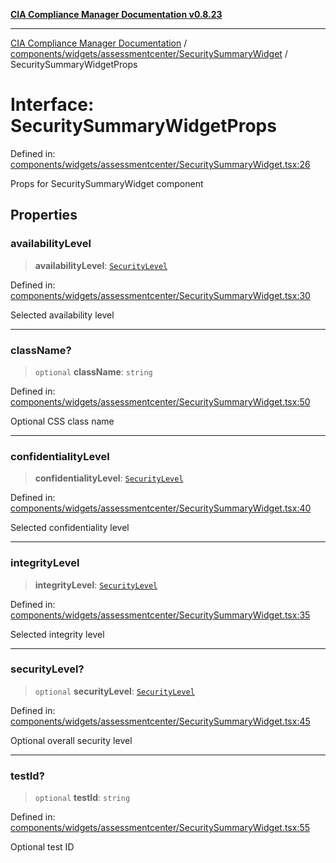 [**CIA Compliance Manager Documentation v0.8.23**](../../../../../README.md)

***

[CIA Compliance Manager Documentation](../../../../../modules.md) / [components/widgets/assessmentcenter/SecuritySummaryWidget](../README.md) / SecuritySummaryWidgetProps

# Interface: SecuritySummaryWidgetProps

Defined in: [components/widgets/assessmentcenter/SecuritySummaryWidget.tsx:26](https://github.com/Hack23/cia-compliance-manager/blob/55488ba3ac0003e4435eb3634b6ab6e9b8b05a9b/src/components/widgets/assessmentcenter/SecuritySummaryWidget.tsx#L26)

Props for SecuritySummaryWidget component

## Properties

### availabilityLevel

> **availabilityLevel**: [`SecurityLevel`](../../../../../types/cia/type-aliases/SecurityLevel.md)

Defined in: [components/widgets/assessmentcenter/SecuritySummaryWidget.tsx:30](https://github.com/Hack23/cia-compliance-manager/blob/55488ba3ac0003e4435eb3634b6ab6e9b8b05a9b/src/components/widgets/assessmentcenter/SecuritySummaryWidget.tsx#L30)

Selected availability level

***

### className?

> `optional` **className**: `string`

Defined in: [components/widgets/assessmentcenter/SecuritySummaryWidget.tsx:50](https://github.com/Hack23/cia-compliance-manager/blob/55488ba3ac0003e4435eb3634b6ab6e9b8b05a9b/src/components/widgets/assessmentcenter/SecuritySummaryWidget.tsx#L50)

Optional CSS class name

***

### confidentialityLevel

> **confidentialityLevel**: [`SecurityLevel`](../../../../../types/cia/type-aliases/SecurityLevel.md)

Defined in: [components/widgets/assessmentcenter/SecuritySummaryWidget.tsx:40](https://github.com/Hack23/cia-compliance-manager/blob/55488ba3ac0003e4435eb3634b6ab6e9b8b05a9b/src/components/widgets/assessmentcenter/SecuritySummaryWidget.tsx#L40)

Selected confidentiality level

***

### integrityLevel

> **integrityLevel**: [`SecurityLevel`](../../../../../types/cia/type-aliases/SecurityLevel.md)

Defined in: [components/widgets/assessmentcenter/SecuritySummaryWidget.tsx:35](https://github.com/Hack23/cia-compliance-manager/blob/55488ba3ac0003e4435eb3634b6ab6e9b8b05a9b/src/components/widgets/assessmentcenter/SecuritySummaryWidget.tsx#L35)

Selected integrity level

***

### securityLevel?

> `optional` **securityLevel**: [`SecurityLevel`](../../../../../types/cia/type-aliases/SecurityLevel.md)

Defined in: [components/widgets/assessmentcenter/SecuritySummaryWidget.tsx:45](https://github.com/Hack23/cia-compliance-manager/blob/55488ba3ac0003e4435eb3634b6ab6e9b8b05a9b/src/components/widgets/assessmentcenter/SecuritySummaryWidget.tsx#L45)

Optional overall security level

***

### testId?

> `optional` **testId**: `string`

Defined in: [components/widgets/assessmentcenter/SecuritySummaryWidget.tsx:55](https://github.com/Hack23/cia-compliance-manager/blob/55488ba3ac0003e4435eb3634b6ab6e9b8b05a9b/src/components/widgets/assessmentcenter/SecuritySummaryWidget.tsx#L55)

Optional test ID
